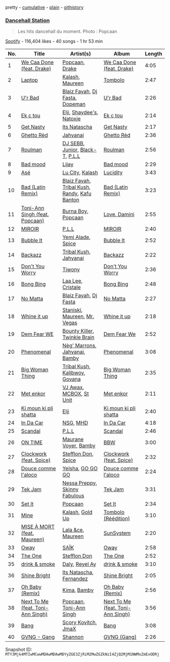 pretty - [cumulative](/playlists/cumulative/37i9dQZF1DX9QYRS3EMTFh.md) - [plain](/playlists/plain/37i9dQZF1DX9QYRS3EMTFh) - [githistory](https://github.githistory.xyz/mackorone/spotify-playlist-archive/blob/main/playlists/plain/37i9dQZF1DX9QYRS3EMTFh)

### [Dancehall Station](https://open.spotify.com/playlist/37i9dQZF1DX9QYRS3EMTFh)

> Les hits dancehall du moment\. Photo : Popcaan

[Spotify](https://open.spotify.com/user/spotify) - 116,404 likes - 40 songs - 1 hr 53 min

| No. | Title | Artist(s) | Album | Length |
|---|---|---|---|---|
| 1 | [We Caa Done \(feat\. Drake\)](https://open.spotify.com/track/6rb3wFQ66EWR7DcPG0oEE1) | [Popcaan](https://open.spotify.com/artist/62DmErcU7dqZbJaDqwsqzR), [Drake](https://open.spotify.com/artist/3TVXtAsR1Inumwj472S9r4) | [We Caa Done \(feat\. Drake\)](https://open.spotify.com/album/4yJNcgX3otzDbMMyrdJBN5) | 4:05 |
| 2 | [Laptop](https://open.spotify.com/track/7e2vCAtcYXuM8JOUqIZ9GQ) | [Kalash](https://open.spotify.com/artist/3J7r4VsNmuWixU0nXvyPd8), [Maureen](https://open.spotify.com/artist/2r78U7GOo9XMOVbpFkXtYD) | [Tombolo](https://open.spotify.com/album/5x2zkoZogYhBNF6pYJIzk3) | 2:47 |
| 3 | [U'r Bad](https://open.spotify.com/track/6fJmOSkPSqTETDvBFyiyXb) | [Blaiz Fayah](https://open.spotify.com/artist/2WyypmYjOdaXg0bXDP67j7), [Dj Fasta](https://open.spotify.com/artist/3J1MVADg8VwYQ6FFsqnTUV), [Dopeman](https://open.spotify.com/artist/3uPMES49lCQUHHnCaWaeLr) | [U'r Bad](https://open.spotify.com/album/5U9wRqpFlPI7qENyw9vHfX) | 2:26 |
| 4 | [Ek c tou](https://open.spotify.com/track/6Ufsa246KudOlxKXRM2PgG) | [Elji](https://open.spotify.com/artist/6RwdeEwhjswv5OxNK5Dq0s), [Shaydee's](https://open.spotify.com/artist/7pRuKj6sGMBmDmmem653fg), [Natoxie](https://open.spotify.com/artist/1Wqloe5S1i29Ff7YiWg0x5) | [Ek c tou](https://open.spotify.com/album/5lT2p0esBtqL6rtKnsg6uC) | 2:14 |
| 5 | [Get Nasty](https://open.spotify.com/track/2nmOykp8PBne3zvqRU3bkQ) | [Its Natascha](https://open.spotify.com/artist/6r5nslEUXZRMW9qpxKvxV6) | [Get Nasty](https://open.spotify.com/album/60bAgobaL5KdkJ8tC0M7r0) | 2:17 |
| 6 | [Ghetto Rèd](https://open.spotify.com/track/7woCBSbM2dMJXO7glFsUS4) | [Jahyanai](https://open.spotify.com/artist/09FXva53dWku8Gu5N73rR8) | [Ghetto Rèd](https://open.spotify.com/album/6XFbhUBLtF9IfRImw7Wlo4) | 2:36 |
| 7 | [Roulman](https://open.spotify.com/track/6kuEgsXZ5KjidJfsq6hMFV) | [DJ SEBB](https://open.spotify.com/artist/6tWA0KYYzAiQzgKzImRQGF), [Junior](https://open.spotify.com/artist/5ZVc8t2irmJwaMSkDXY1Rj), [Black\-T](https://open.spotify.com/artist/1nFZ21xwCakE48rU514Ao6), [P.L.L](https://open.spotify.com/artist/13RiaFe3XEZ4jw8t6YRquf) | [Roulman](https://open.spotify.com/album/1YsiqO5UH3bKIV37dwdcBS) | 2:56 |
| 8 | [Bad mood](https://open.spotify.com/track/6NyF1mybcqhYiXKmZRK4XB) | [Lijay](https://open.spotify.com/artist/0fEd76ZuO65826Q6ilZIuO) | [Bad mood](https://open.spotify.com/album/1Cg6pIPfAyr79Kf09HgHFl) | 2:29 |
| 9 | [Asé](https://open.spotify.com/track/3im7T2q63a1razKvpV8pao) | [Lu City](https://open.spotify.com/artist/5UoVuwjRIYT6WGDUJjT1Se), [Kalash](https://open.spotify.com/artist/3J7r4VsNmuWixU0nXvyPd8) | [Lucidity](https://open.spotify.com/album/4kGAKJMjCxOR17Q9Cd4O3h) | 3:43 |
| 10 | [Bad \(Latin Remix\)](https://open.spotify.com/track/5GoYi5Nx1ImQTjrCxVkwuk) | [Blaiz Fayah](https://open.spotify.com/artist/2WyypmYjOdaXg0bXDP67j7), [Tribal Kush](https://open.spotify.com/artist/7fr6F0dEvfSoZW3fJ5fvUD), [Randy](https://open.spotify.com/artist/7qYeIN2r4H1kBvr0Gm9Iav), [Kafu Banton](https://open.spotify.com/artist/5RLb16s3zfrdWdRF0l7xij) | [Bad \(Latin Remix\)](https://open.spotify.com/album/4RYR5yNVhoYnCes9n949qP) | 3:23 |
| 11 | [Toni\-Ann Singh \(feat\. Popcaan\)](https://open.spotify.com/track/4bUe0OUcwdu85AMBkZzYFg) | [Burna Boy](https://open.spotify.com/artist/3wcj11K77LjEY1PkEazffa), [Popcaan](https://open.spotify.com/artist/62DmErcU7dqZbJaDqwsqzR) | [Love, Damini](https://open.spotify.com/album/6kgDkAupBVRSqbJPUaTJwQ) | 2:55 |
| 12 | [MIROIR](https://open.spotify.com/track/307zhb6ICsQKBmpL48sFhh) | [P.L.L](https://open.spotify.com/artist/13RiaFe3XEZ4jw8t6YRquf) | [MIROIR](https://open.spotify.com/album/4ayag4LJC9EJEmxdybgFp1) | 2:40 |
| 13 | [Bubble It](https://open.spotify.com/track/175UQjCdeBnpQe5O0LeWGG) | [Yemi Alade](https://open.spotify.com/artist/7fKO99ryLDo8VocdtVvwZW), [Spice](https://open.spotify.com/artist/0wEvWMQRqaXcgnrZv6KtyL) | [Bubble It](https://open.spotify.com/album/6Fz02VzDbrRtfDpyTwKq45) | 2:52 |
| 14 | [Backazz](https://open.spotify.com/track/7mHX2qBPHMsckyURJCHgpx) | [Tribal Kush](https://open.spotify.com/artist/7fr6F0dEvfSoZW3fJ5fvUD), [Jahyanai](https://open.spotify.com/artist/09FXva53dWku8Gu5N73rR8) | [Backazz](https://open.spotify.com/album/5WoPkk8iD8SA8UrQE0o8ux) | 2:22 |
| 15 | [Don't You Worry](https://open.spotify.com/track/6qpkuuZusQXYIEg8PYvhkR) | [Tiwony](https://open.spotify.com/artist/6hHVAKBvEYH2fVGqxwvPXB) | [Don't You Worry](https://open.spotify.com/album/6A3mSmmxvWkuh22WQZ9Fzo) | 2:36 |
| 16 | [Bong Bing](https://open.spotify.com/track/2Nk5EgP9wXa3bpTU8V4i5t) | [Laa Lee](https://open.spotify.com/artist/4cb3HigJCNGP3rcRhVbYwS), [Cristale](https://open.spotify.com/artist/6U1hXHFTV27cbQVXZvnX27) | [Bong Bing](https://open.spotify.com/album/1jrrIPwjrDSsnx7Ciaqge6) | 2:48 |
| 17 | [No Matta](https://open.spotify.com/track/3IuC01T7uEnCxPnGMg41Hv) | [Blaiz Fayah](https://open.spotify.com/artist/2WyypmYjOdaXg0bXDP67j7), [Dj Fasta](https://open.spotify.com/artist/3J1MVADg8VwYQ6FFsqnTUV) | [No Matta](https://open.spotify.com/album/1048jFibNEAdmvcuy3hd66) | 2:27 |
| 18 | [Whine it up](https://open.spotify.com/track/0r6CB4zVdoH4ejbtRV61yS) | [Staniski](https://open.spotify.com/artist/1QRTYLIPAn0oA3Fus7sviT), [Maureen](https://open.spotify.com/artist/2r78U7GOo9XMOVbpFkXtYD), [Mr\. Vegas](https://open.spotify.com/artist/1pmixngtBJleMrGUG5o8DE) | [Whine it up](https://open.spotify.com/album/6OJiOlpsFDPX74ZAgtmBSK) | 2:18 |
| 19 | [Dem Fear WE](https://open.spotify.com/track/7GW1ObEMhFzGIlEmNPjt74) | [Bounty Killer](https://open.spotify.com/artist/6UuT0BJZ9vF8Y1sxXnJl2s), [Twinkle Brain](https://open.spotify.com/artist/4YUUAPnIuLhAFMuOvt7XfL) | [Dem Fear We](https://open.spotify.com/album/0Rhqlf4jseRmQqT5neGs9g) | 2:52 |
| 20 | [Phenomenal](https://open.spotify.com/track/4dX9e0P0DckAkjgkaORbqy) | [Nèg' Marrons](https://open.spotify.com/artist/1C2qs1UQDDtf7N1XrS2lcW), [Jahyanai](https://open.spotify.com/artist/09FXva53dWku8Gu5N73rR8), [Bamby](https://open.spotify.com/artist/1fuooeJa0UywkC89lN5tl6) | [Phenomenal](https://open.spotify.com/album/0iY8NS7xBLMf4ckWCJdnyf) | 3:08 |
| 21 | [Big Woman Thing](https://open.spotify.com/track/6j8NRVBuVs5IGr9AKuw3vp) | [Tribal Kush](https://open.spotify.com/artist/7fr6F0dEvfSoZW3fJ5fvUD), [Kalibwoy](https://open.spotify.com/artist/3xhksfxjNLUAyxUdijvk4x), [Govana](https://open.spotify.com/artist/5Xi3NfsVBIEbaWVUfBTy39) | [Big Woman Thing](https://open.spotify.com/album/115Wut67FRFDrDIM2CXFpY) | 2:35 |
| 22 | [Met enkor](https://open.spotify.com/track/1hBaMtwb84WYuIzf1e7SNk) | [VJ Awax](https://open.spotify.com/artist/0OgRGQfnDRVuDL6U43xPJm), [MCBOX](https://open.spotify.com/artist/09DuyQpofjb0pPekVSRxS5), [St Unit](https://open.spotify.com/artist/3ZgxAwvBnX0CSGmeFWCuQU) | [Met enkor](https://open.spotify.com/album/5IE2NOmpTEGMTQticPw3ZE) | 2:11 |
| 23 | [Ki moun ki pli shatta](https://open.spotify.com/track/3avmFPZ3UaXyl5uGcl5QwA) | [Elji](https://open.spotify.com/artist/6RwdeEwhjswv5OxNK5Dq0s) | [Ki moun ki pli shatta](https://open.spotify.com/album/2nDlEQWsq5I7wYJNA6Rjpw) | 2:40 |
| 24 | [In Da Car](https://open.spotify.com/track/3UOg91DTKgZuWsYsV1Zn13) | [NSG](https://open.spotify.com/artist/31Ua7zSTJxegjyd49ujbSA), [MHD](https://open.spotify.com/artist/4WnAHZz1pgl8hus8hidIRV) | [In Da Car](https://open.spotify.com/album/1DvFMj5C6pMKt0pebSlWhv) | 4:18 |
| 25 | [Scandal](https://open.spotify.com/track/3KpUxFBQw6540ate80bD8o) | [P.L.L](https://open.spotify.com/artist/13RiaFe3XEZ4jw8t6YRquf) | [Scandal](https://open.spotify.com/album/56VOepYMz6SrFDM37OHKF8) | 2:46 |
| 26 | [ON TIME](https://open.spotify.com/track/55HWsOjIkrP3Pomed4zjkH) | [Maurane Voyer](https://open.spotify.com/artist/6Lm6gwG8tJd3cvUL9he351), [Bamby](https://open.spotify.com/artist/1fuooeJa0UywkC89lN5tl6) | [BBW](https://open.spotify.com/album/0xaNO3uzmQ5K57cLfV3or1) | 3:00 |
| 27 | [Clockwork \(feat\. Spice\)](https://open.spotify.com/track/4GgvXbDt6qKWCSI8Fw2cVs) | [Stefflon Don](https://open.spotify.com/artist/2ExGrw6XpbtUAJHTLtUXUD), [Spice](https://open.spotify.com/artist/0wEvWMQRqaXcgnrZv6KtyL) | [Clockwork \(feat\. Spice\)](https://open.spotify.com/album/3FyXlLA79Yv7cNJgMQDGM8) | 2:32 |
| 28 | [Douce comme l'aloco](https://open.spotify.com/track/12eCla0Dc4Ki5jejarfxVg) | [Yelsha](https://open.spotify.com/artist/5i7fohl7VTuGVVn5o9BXQo), [GO GO GO](https://open.spotify.com/artist/4LahtNGtJiYUVUTw6yjR8f) | [Douce comme l'aloco](https://open.spotify.com/album/2HwyYfkQ3BEaWRmPnVoGZA) | 2:24 |
| 29 | [Tek Jam](https://open.spotify.com/track/5Z2XXc8L1j6aXXE3ZMaJVF) | [Nessa Preppy](https://open.spotify.com/artist/17pN02mO1kZSkaic9K3ipT), [Skinny Fabulous](https://open.spotify.com/artist/56BHYURgbka2nQbBy8XZ3x) | [Tek Jam](https://open.spotify.com/album/4Zk6hph7AuXjcf189rcWXx) | 3:31 |
| 30 | [Set It](https://open.spotify.com/track/4lyJX3Yn9c2IpUUwrfQhyO) | [Popcaan](https://open.spotify.com/artist/62DmErcU7dqZbJaDqwsqzR) | [Set It](https://open.spotify.com/album/48P5zv9zxFr0VkxZUf4wKa) | 2:34 |
| 31 | [Mine](https://open.spotify.com/track/4cnoSXd1N69dEyf0TVsWyn) | [Kalash](https://open.spotify.com/artist/3J7r4VsNmuWixU0nXvyPd8), [Gold Up](https://open.spotify.com/artist/5ht4EDZMGo7d1K4czZTUYa) | [Tombolo \(Réédition\)](https://open.spotify.com/album/597zMwmxvoBtRDUsOjk54P) | 3:10 |
| 32 | [MISE À MORT \(feat\. Maureen\)](https://open.spotify.com/track/7HIMz7nSt3GLAqZKBG0dPT) | [Lala &ce](https://open.spotify.com/artist/1AKP8Tnz8KfOdRM4mqvNtF), [Maureen](https://open.spotify.com/artist/2r78U7GOo9XMOVbpFkXtYD) | [SunSystem](https://open.spotify.com/album/2iZTwsFoNuV7KywtKM7lVT) | 2:20 |
| 33 | [Oway](https://open.spotify.com/track/1hKajaBCCsFShcm22FpFnu) | [SAÏK](https://open.spotify.com/artist/395spUELWr54gJKYr3EE0I) | [Oway](https://open.spotify.com/album/4rs8ExlxBHjXZUlE3mr76M) | 2:58 |
| 34 | [The One](https://open.spotify.com/track/75DRmgr7StSIMJqIDN2jHH) | [Stefflon Don](https://open.spotify.com/artist/2ExGrw6XpbtUAJHTLtUXUD) | [The One](https://open.spotify.com/album/2FhG2P32MEmsTHr4t0I7ht) | 2:52 |
| 35 | [drink & smoke](https://open.spotify.com/track/2ELkJexSujeKTkEAJzcKow) | [Daly](https://open.spotify.com/artist/3f9kMCz94xuAamS24WbmGL), [Reyel Ay](https://open.spotify.com/artist/7ArndI9V96Y7AXKQ4O54FH) | [drink & smoke](https://open.spotify.com/album/2u3sxrg3hYMlcUgWBgGO4w) | 3:10 |
| 36 | [Shine Bright](https://open.spotify.com/track/60l9cfnaUop1NJGgpiQ7UA) | [Its Natascha](https://open.spotify.com/artist/6r5nslEUXZRMW9qpxKvxV6), [Fernandez](https://open.spotify.com/artist/2Lx8uvkJwO86Mmh72z10pR) | [Shine Bright](https://open.spotify.com/album/6cuYpHerue7oNk3PqcKQqz) | 2:05 |
| 37 | [Oh Baby \(Remix\)](https://open.spotify.com/track/2R9MY5Q5aGW8huS94D06U5) | [Kima](https://open.spotify.com/artist/0hp836fJ9Dleva1XuehHiS), [Bamby](https://open.spotify.com/artist/1fuooeJa0UywkC89lN5tl6) | [Oh Baby \(Remix\)](https://open.spotify.com/album/0f9ign2J0XtjdoNfxCoZ9N) | 2:56 |
| 38 | [Next To Me \(feat\. Toni\-Ann Singh\)](https://open.spotify.com/track/3qbORtchROy5DjRoYFsz69) | [Popcaan](https://open.spotify.com/artist/62DmErcU7dqZbJaDqwsqzR), [Toni\-Ann Singh](https://open.spotify.com/artist/1bZCIM9oJAMPOTxFTtPXvJ) | [Next To Me \(feat\. Toni\-Ann Singh\)](https://open.spotify.com/album/7joy1NA5tfuo0exE4KVZLk) | 3:56 |
| 39 | [Bang](https://open.spotify.com/track/0K6b5V6KlcLoZoTSW4uPtK) | [Scory Kovitch](https://open.spotify.com/artist/2nzTQ304dMho2rPgMhPXq8), [JmaX](https://open.spotify.com/artist/1bUDh0j68XndR1nE47FjJV) | [Bang](https://open.spotify.com/album/152hUYUzcxKpC1aVKmSKDQ) | 3:08 |
| 40 | [GVNG \- Gang](https://open.spotify.com/track/1kc8YZsa1BQ2OgrAKMsPfS) | [Shannon](https://open.spotify.com/artist/0n0XMIJ9TmRlxUjWTEUwoH) | [GVNG \(Gang\)](https://open.spotify.com/album/247PW2quTXFy2GFGUjL9Cq) | 2:26 |

Snapshot ID: `MTY3Mjk4MTIwMCwwMDAwMDAwMDYyZGE3ZjRiM2MwZGZkNzI4ZjQ2MjM1NWMxZmExODRj`
